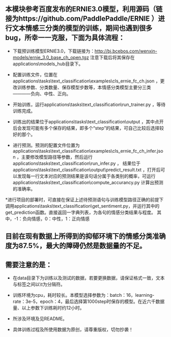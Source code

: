 ## 本模块参考百度发布的ERNIE3.0模型，利用源码（链接为https://github.com/PaddlePaddle/ERNIE ）进行文本情感三分类的模型的训练，期间也遇到很多bug，所幸一一克服，下面为具体流程：

* 下载预训练模型ERNIE3.0，下载链接为：http://bj.bcebos.com/wenxin-models/ernie_3.0_base_ch_open.tgz 注意下载后将其保存在applications\models_hub目录下。

* 配置训练文件，位置在applications\tasks\text_classification\examples\cls_ernie_fc_ch.json ，更改训练参数、分类数量、保存模型步数等，本情感分类模型主要分三类————负向、中性、正向。

* 开始训练，运行applications\tasks\text_classification\run_trainer.py ，等待训练完成。

* 训练出的结果位于applications\tasks\text_classification\output ，其中点开后会发现可能有多个保存的结果，即多个“step”的结果，可自己比较后选择较好的那个。

* 进行预测。预测的配置文件位置为applications\tasks\text_classification\examples\cls_ernie_fc_ch_infer.json ，主要修改模型路径等参数，然后运行applications\tasks\text_classification\run_infer.py ，
结果位于applications\tasks\text_classification\output\predict_result.txt ，打开后可以发现每一行文本对应的预测结果是该句话分属于各类别的概率，可运行applications\tasks\text_classification\compute_accurancy.py 计算出预测的准确率。

*进行项目的部署时，可直接在保证上述待预测语句与训练模型路径正确的前提下调用applications\tasks\text_classification\get_sentiment.py，并运行其中的get_prediction函数。直接返回一字典列表，为各句的情感分类结果与程度。
其中，-1：负向情感，0：中性，1：正向情感

## 目前在现有数据上所得到的抑郁环境下的情感分类准确度为87.5%，最大的障碍仍然是数据量的不足。 

## 需要注意的是：

* 在data目录下为训练以及测试的数据，若要更换数据，请保证格式一致，文本与标签之间以\t为分隔符。

* 训练环境为cpu，耗时较长。本模型选择参数为：batch：16，learning-rate：3e-5，epoch：4，最后选择第1000step时保存的模型。在近六千数据量、以上参数下训练耗时约12小时。

* 所涉及环境及见README。

* 具体训练过程及所使用数据为原创，请尊重版权，切勿抄袭！
